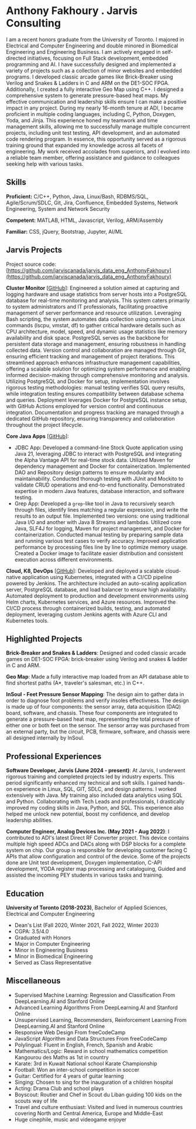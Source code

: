 # Anthony Fakhoury . Jarvis Consulting

I am a recent honors graduate from the University of Toronto. I majored in Electrical and Computer Engineering and double minored in Biomedical Engineering and Engineering Business. I am actively engaged in self-directed initiatives, focusing on Full Stack development, embedded programming and AI. I have successfully designed and implemented a variety of projects such as a collection of minor websites and embedded programs. I developed classic arcade games like Brick-Breaker using Verilog and Snakes & Ladders in C and ARM on the DE1-SOC FPGA. Additionally, I created a fully interactive Geo Map using C++. I designed a comprehensive system to generate pressure-based heat maps. My effective communication and leadership skills ensure I can make a positive impact in any project. During my nearly 16-month tenure at ADI, I became proficient in multiple coding languages, including C, Python, Doxygen, Yoda, and Jinja. This experience honed my teamwork and time management skills, allowing me to successfully manage multiple concurrent projects, including unit test testing, API development, and an automated code rendering program. In essence, this opportunity served as a rigorous training ground that expanded my knowledge across all facets of engineering. My work received accolades from superiors, and I evolved into a reliable team member, offering assistance and guidance to colleagues seeking help with various tasks.

## Skills

**Proficient:** C/C++, Python, Java, Linux/Bash, RDBMS/SQL, Agile/Scrum/SDLC, Git, Jira, Confluence, Embedded Systems, Network Engineering, System and Network Security

**Competent:** MATLAB, HTML, Javascript, Verilog, ARM/Assembly

**Familiar:** CSS, jQuery, Bootstrap, Jupyter, AI/ML

## Jarvis Projects

Project source code: [https://github.com/jarviscanada/jarvis_data_eng_AnthonyFakhoury](https://github.com/jarviscanada/jarvis_data_eng_AnthonyFakhoury)


**Cluster Monitor** [[GitHub](https://github.com/jarviscanada/jarvis_data_eng_AnthonyFakhoury/tree/master/linux_sql)]: Engineered a solution aimed at capturing and logging hardware and usage statistics from server hosts into a PostgreSQL database for real-time monitoring and analysis. This system caters primarily to system administrators and IT professionals, facilitating proactive management of server performance and resource utilization. Leveraging Bash scripting, the system automates data collection using common Linux commands (lscpu, vmstat, df) to gather critical hardware details such as CPU architecture, model, speed, and dynamic usage statistics like memory availability and disk space. PostgreSQL serves as the backbone for persistent data storage and management, ensuring robustness in handling collected data. Version control and collaboration are managed through Git, ensuring efficient tracking and management of project iterations. This streamlined approach enhances infrastructure management capabilities, offering a scalable solution for optimizing system performance and enabling informed decision-making through comprehensive monitoring and analysis. Utilizing PostgreSQL and Docker for setup, implementation involves rigorous testing methodologies: manual testing verifies SQL query results, while integration testing ensures compatibility between database schema and queries. Deployment leverages Docker for PostgreSQL instance setup, with GitHub Actions employed for version control and continuous integration. Documentation and progress tracking are managed through a dedicated GitHub repository, ensuring transparency and collaboration throughout the project lifecycle.

**Core Java Apps** [[GitHub](https://github.com/jarviscanada/jarvis_data_eng_AnthonyFakhoury/tree/master/core_java)]:
      
  - JDBC App: Developed a command-line Stock Quote application using Java 21, leveraging JDBC to interact with PostgreSQL and integrating the Alpha Vantage API for real-time stock data. Utilized Maven for dependency management and Docker for containerization. Implemented DAO and Repository design patterns to ensure modularity and maintainability. Conducted thorough testing with JUnit and Mockito to validate CRUD operations and end-to-end functionality. Demonstrated expertise in modern Java features, database interaction, and software testing.
  - Grep App: Developed a `grep`-like tool in Java to recursively search through files, identify lines matching a regular expression, and write the results to an output file. Implemented two versions: one using traditional Java I/O and another with Java 8 Streams and lambdas. Utilized core Java, SLF4J for logging, Maven for project management, and Docker for containerization. Conducted manual testing by preparing sample data and running various test cases to verify accuracy. Improved application performance by processing files line by line to optimize memory usage. Created a Docker image to facilitate easier distribution and consistent execution across different environments.

**Cloud, K8, DevOps** [[GitHub](https://github.com/jarviscanada/jarvis_data_eng_AnthonyFakhoury/tree/master/cloud_k8_jenkins)]: Developed and deployed a scalable cloud-native application using Kubernetes, integrated with a CI/CD pipeline powered by Jenkins. The architecture included an auto-scaling application server, PostgreSQL database, and load balancer to ensure high availability. Automated deployment to production and development environments using Helm charts, Kubernetes services, and Azure resources. Improved the CI/CD process through containerized builds, testing, and automated deployment, leveraging custom Jenkins agents with Azure CLI and Kubernetes tools.


## Highlighted Projects
**Brick-Breaker and Snakes & Ladders**: Designed and coded classic arcade games on DE1-SOC FPGA: brick-breaker using Verilog and snakes & ladder in C and ARM.

**Geo Map**: Made a fully interactive map loaded from an API database able to find shortest paths (A*, traveler's salesman, etc.) in C++.

**InSoul - Feet Pressure Sensor Mapping**: The design aim to gather data in order to diagnose foot problems and verify insoles effectivness. The design is made up of four components: the sensor array, data acquisition (DAQ) board, software, and chassis. These four components are integrated to generate a pressure-based heat map, representing the total pressure of either one or both feet on the sensor. The sensor array was purchased from an external party, but the circuit, PCB, firmware, software, and chassis were all designed internally by InSoul.


## Professional Experiences

**Software Developer, Jarvis (June 2024 - present)**: At Jarvis, I underwent rigorous training and completed projects led by industry experts. This period significantly enhanced my technical and soft skills. I gained hands-on experience in Linux, SQL, GIT, SDLC, and design patterns. I worked extensively with Java. My training also included data analytics using SQL and Python. Collaborating with Tech Leads and professionals, I drastically improved my coding skills in Java, Python, and SQL. This experience also helped me unlock new potential, boost my confidence, and develop leadership abilities.

**Computer Engineer, Analog Devices Inc. (May 2021 - Aug 2022)**: I contributed to ADI's latest Direct RF Converter project. This device contains multiple high speed ADCs and DACs along with DSP blocks for a complete system on chip. Our group is responsible for developing customer facing C APIs that allow configuration and control of the device. Some of the projects done are Unit test development, Doxygen implementation, C-API development, YODA register map processing and cataloguing, Guided and assisted the incoming PEY students in various tasks and training.


## Education
**University of Toronto (2018-2023)**, Bachelor of Applied Sciences, Electrical and Computer Engineering
- Dean's List (Fall 2020, Winter 2021, Fall 2022, Winter 2023)
- CGPA: 3.5/4.0
- Graduated with Honors
- Major in Computer Engineering
- Minor in Engineering Business
- Minor in Biomedical Engineering
- Served as Class Representative


## Miscellaneous
- Supervised Machine Learning: Regression and Classification From DeepLearning.AI and Stanford Online
- Advanced Learning Algorithms From DeepLearning.AI and Stanford Online
- Unsupervised Learning, Recommenders, Reinforcement Learning From DeepLearning.AI and Stanford Online
- Responsive Web Design From freeCodeCamp
- JavaScript Algorithm and Data Structures From freeCodeCamp
- Polylingual: Fluent in English, French, Spanish and Arabic
- Mathematics/Logic: Reward in school mathematics competition Kangourou des Maths as 1st in country
- Karate: 3rd in Kuwait National school Karate Championship
- Football: Won an inter-school competition in soccer
- Guitar: Certified for 4 years of guitar learning
- Singing: Chosen to sing for the inauguration of a children hospital
- Acting: Drama Club and school plays
- Boyscout: Routier and Chef in Scout du Liban guiding 100 kids on the scouts way of life
- Travel and culture enthusiast: Visited and lived in numerous countries covering North and Central America, Europe and Middle-East
- Huge cinephile, music and videogame enjoyer